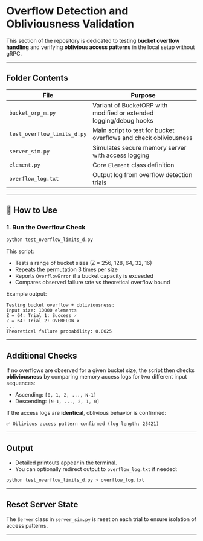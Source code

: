 # Overflow Detection and Obliviousness Validation

This section of the repository is dedicated to testing **bucket overflow handling** and verifying **oblivious access patterns** in the local setup without gRPC.

---

## Folder Contents

| File                          | Purpose |
|-------------------------------|---------|
| `bucket_orp_m.py`            | Variant of BucketORP with modified or extended logging/debug hooks |
| `test_overflow_limits_d.py`  | Main script to test for bucket overflows and check obliviousness |
| `server_sim.py`              | Simulates secure memory server with access logging |
| `element.py`                 | Core `Element` class definition |
| `overflow_log.txt`           | Output log from overflow detection trials |

---

## 🔧 How to Use

### 1. Run the Overflow Check
```bash
python test_overflow_limits_d.py
```

This script:
- Tests a range of bucket sizes (Z = 256, 128, 64, 32, 16)
- Repeats the permutation 3 times per size
- Reports `OverflowError` if a bucket capacity is exceeded
- Compares observed failure rate vs theoretical overflow bound

Example output:
```
Testing bucket overflow + obliviousness:
Input size: 10000 elements
Z = 64: Trial 1: Success ✓
Z = 64: Trial 2: OVERFLOW ✗
...
Theoretical failure probability: 0.0025
```

---

## Additional Checks

If no overflows are observed for a given bucket size, the script then checks **obliviousness** by comparing memory access logs for two different input sequences:
- Ascending: `[0, 1, 2, ..., N-1]`
- Descending: `[N-1, ..., 2, 1, 0]`

If the access logs are **identical**, oblivious behavior is confirmed:
```
✅ Oblivious access pattern confirmed (log length: 25421)
```

---

## Output

- Detailed printouts appear in the terminal.
- You can optionally redirect output to `overflow_log.txt` if needed:
```bash
python test_overflow_limits_d.py > overflow_log.txt
```

---

## Reset Server State

The `Server` class in `server_sim.py` is reset on each trial to ensure isolation of access patterns.

---

